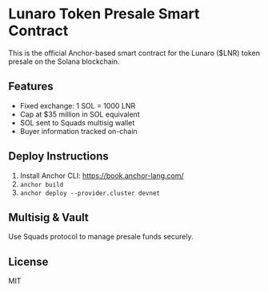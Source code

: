 
# Lunaro Token Presale Smart Contract

This is the official Anchor-based smart contract for the Lunaro ($LNR) token presale on the Solana blockchain.

## Features
- Fixed exchange: 1 SOL = 1000 LNR
- Cap at $35 million in SOL equivalent
- SOL sent to Squads multisig wallet
- Buyer information tracked on-chain

## Deploy Instructions
1. Install Anchor CLI: https://book.anchor-lang.com/
2. `anchor build`
3. `anchor deploy --provider.cluster devnet`

## Multisig & Vault
Use Squads protocol to manage presale funds securely.

## License
MIT
